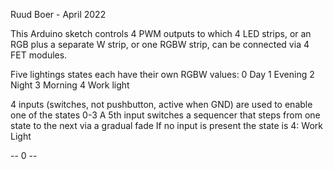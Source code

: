 Ruud Boer - April 2022

This Arduino sketch controls 4 PWM outputs to which 4 LED strips, or an RGB plus a separate W strip, or one RGBW strip, can be connected via 4 FET modules.

Five lightings states each have their own RGBW values:
0 Day
1 Evening
2 Night
3 Morning
4 Work light

4 inputs (switches, not pushbutton, active when GND) are used to enable one of the states 0-3
A 5th input switches a sequencer that steps from one state to the next via a gradual fade
If no input is present the state is 4: Work Light

-- 0 --
